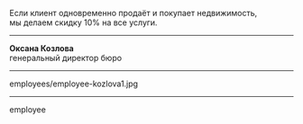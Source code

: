 Если клиент одновременно продаёт и&nbsp;покупает недвижимость, мы&nbsp;делаем скидку&nbsp;10% на&nbsp;все&nbsp;услуги.

----

<b>Оксана Козлова</b><br />генеральный директор бюро

----

employees/employee-kozlova1.jpg

----

employee